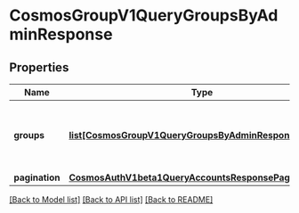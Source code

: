 # CosmosGroupV1QueryGroupsByAdminResponse

## Properties
Name | Type | Description | Notes
------------ | ------------- | ------------- | -------------
**groups** | [**list[CosmosGroupV1QueryGroupsByAdminResponseGroups]**](CosmosGroupV1QueryGroupsByAdminResponseGroups.md) | groups are the groups info with the provided admin. | [optional] 
**pagination** | [**CosmosAuthV1beta1QueryAccountsResponsePagination**](CosmosAuthV1beta1QueryAccountsResponsePagination.md) |  | [optional] 

[[Back to Model list]](../README.md#documentation-for-models) [[Back to API list]](../README.md#documentation-for-api-endpoints) [[Back to README]](../README.md)

